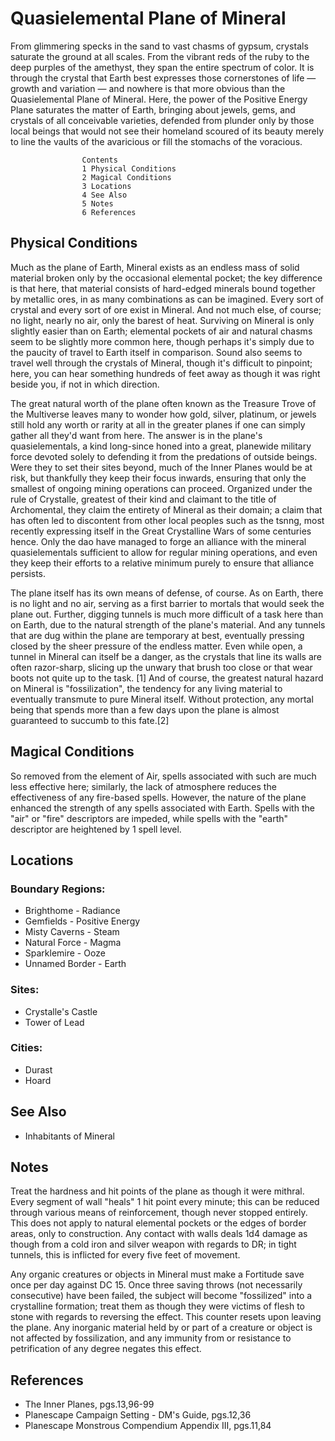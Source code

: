 # Quasielemental Plane of Mineral

From glimmering specks in the sand to vast chasms of gypsum, crystals saturate the ground at all scales. From the vibrant reds of the ruby to the deep purples of the amethyst, they span the entire spectrum of color. It is through the crystal that Earth best expresses those cornerstones of life — growth and variation — and nowhere is that more obvious than the Quasielemental Plane of Mineral. Here, the power of the Positive Energy Plane saturates the matter of Earth, bringing about jewels, gems, and crystals of all conceivable varieties, defended from plunder only by those local beings that would not see their homeland scoured of its beauty merely to line the vaults of the avaricious or fill the stomachs of the voracious.

					Contents
					1 Physical Conditions
					2 Magical Conditions
					3 Locations
					4 See Also
					5 Notes
					6 References

## Physical Conditions

Much as the plane of Earth, Mineral exists as an endless mass of solid material broken only by the occasional elemental pocket; the key difference is that here, that material consists of hard-edged minerals bound together by metallic ores, in as many combinations as can be imagined. Every sort of crystal and every sort of ore exist in Mineral. And not much else, of course; no light, nearly no air, only the barest of heat. Surviving on Mineral is only slightly easier than on Earth; elemental pockets of air and natural chasms seem to be slightly more common here, though perhaps it's simply due to the paucity of travel to Earth itself in comparison. Sound also seems to travel well through the crystals of Mineral, though it's difficult to pinpoint; here, you can hear something hundreds of feet away as though it was right beside you, if not in which direction.

The great natural worth of the plane often known as the Treasure Trove of the Multiverse leaves many to wonder how gold, silver, platinum, or jewels still hold any worth or rarity at all in the greater planes if one can simply gather all they'd want from here. The answer is in the plane's quasielementals, a kind long-since honed into a great, planewide military force devoted solely to defending it from the predations of outside beings. Were they to set their sites beyond, much of the Inner Planes would be at risk, but thankfully they keep their focus inwards, ensuring that only the smallest of ongoing mining operations can proceed. Organized under the rule of Crystalle, greatest of their kind and claimant to the title of Archomental, they claim the entirety of Mineral as their domain; a claim that has often led to discontent from other local peoples such as the tsnng, most recently expressing itself in the Great Crystalline Wars of some centuries hence. Only the dao have managed to forge an alliance with the mineral quasielementals sufficient to allow for regular mining operations, and even they keep their efforts to a relative minimum purely to ensure that alliance persists.

The plane itself has its own means of defense, of course. As on Earth, there is no light and no air, serving as a first barrier to mortals that would seek the plane out. Further, digging tunnels is much more difficult of a task here than on Earth, due to the natural strength of the plane's material. And any tunnels that are dug within the plane are temporary at best, eventually pressing closed by the sheer pressure of the endless matter. Even while open, a tunnel in Mineral can itself be a danger, as the crystals that line its walls are often razor-sharp, slicing up the unwary that brush too close or that wear boots not quite up to the task. [1] And of course, the greatest natural hazard on Mineral is "fossilization", the tendency for any living material to eventually transmute to pure Mineral itself. Without protection, any mortal being that spends more than a few days upon the plane is almost guaranteed to succumb to this fate.[2]

## Magical Conditions

So removed from the element of Air, spells associated with such are much less effective here; similarly, the lack of atmosphere reduces the effectiveness of any fire-based spells. However, the nature of the plane enhanced the strength of any spells associated with Earth. Spells with the "air" or "fire" descriptors are impeded, while spells with the "earth" descriptor are heightened by 1 spell level.

## Locations
### Boundary Regions:
- Brighthome - Radiance
- Gemfields - Positive Energy
- Misty Caverns - Steam
- Natural Force - Magma
- Sparklemire - Ooze
- Unnamed Border - Earth
### Sites:
- Crystalle's Castle
- Tower of Lead
### Cities:
- Durast
- Hoard

## See Also
- Inhabitants of Mineral

## Notes

Treat the hardness and hit points of the plane as though it were mithral. Every segment of wall "heals" 1 hit point every minute; this can be reduced through various means of reinforcement, though never stopped entirely. This does not apply to natural elemental pockets or the edges of border areas, only to construction. Any contact with walls deals 1d4 damage as though from a cold iron and silver weapon with regards to DR; in tight tunnels, this is inflicted for every five feet of movement.

Any organic creatures or objects in Mineral must make a Fortitude save once per day against DC 15. Once three saving throws (not necessarily consecutive) have been failed, the subject will become "fossilized" into a crystalline formation; treat them as though they were victims of flesh to stone with regards to reversing the effect. This counter resets upon leaving the plane. Any inorganic material held by or part of a creature or object is not affected by fossilization, and any immunity from or resistance to petrification of any degree negates this effect.

## References
- The Inner Planes, pgs.13,96-99
- Planescape Campaign Setting - DM's Guide, pgs.12,36
- Planescape Monstrous Compendium Appendix III, pgs.11,84
